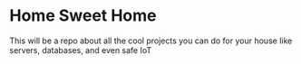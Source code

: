 # Home Sweet Home

This will be a repo about all the cool projects you can do for your house like servers, databases, and even safe IoT


<!-- 
Kitchen
Inventory
Recipes
Flavor pairing
Meal planning & prep

Productivity
Goals
Time Management


Tech
Home media server
Retro pi setup
IoT / Smart Homes
Networking
Sound Systems

Finance
Budgeting
-->
